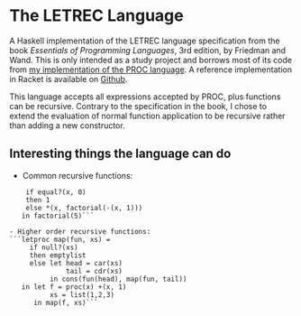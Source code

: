 # The LETREC Language

A Haskell implementation of the LETREC language specification from the book *Essentials of Programming Languages*, 3rd edition, by Friedman and Wand. This is only intended as a study project and borrows most of its code from [my implementation of the PROC language](https://github.com/groscoe/friedman-wand-proc-language). A reference implementation in Racket is available on [Github](https://github.com/mwand/eopl3).

This language accepts all expressions accepted by PROC, plus functions can be recursive. Contrary to the specification in the book, I chose to extend the evaluation of normal function application to be recursive rather than adding a new constructor.

## Interesting things the language can do

  - Common recursive functions: 
  ```letproc factorial(x) =
      if equal?(x, 0)
      then 1
      else *(x, factorial(-(x, 1)))
     in factorial(5)```
     
  - Higher order recursive functions:
  ```letproc map(fun, xs) = 
       if null?(xs)
       then emptylist
       else let head = car(xs)
                tail = cdr(xs)
            in cons(fun(head), map(fun, tail))
     in let f = proc(x) +(x, 1)
            xs = list(1,2,3)
        in map(f, xs)```
